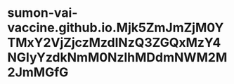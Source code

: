 # sumon-vai-vaccine.github.io.Mjk5ZmJmZjM0YTMxY2VjZjczMzdlNzQ3ZGQxMzY4NGIyYzdkNmM0NzlhMDdmNWM2M2JmMGfG
